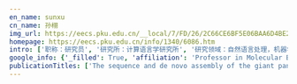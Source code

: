 ```yaml
---
en_name: sunxu
cn_name: 孙栩
img_url: https://eecs.pku.edu.cn/__local/7/FD/26/2C66CE6BF5E06BAA6D4BE240439_5E461236_CAE0.jpg?e=.jpg
homepage: https://eecs.pku.edu.cn/info/1340/6086.htm
intro: ['职称：研究员', '研究所：计算语言学研究所', '研究领域：自然语言处理，机器学习，深度学习 ', '办公电话：86-10-62765835-103', '电子邮件：xusun@pku.edu.cn', '个人主页：http://xusun.org/ ']
google_info: {'_filled': True, 'affiliation': 'Professor in Molecular Biology and Immunology, Sun Yat-Sen University and Beijing University of Chinese Medicine ', 'citedby': 10802, 'citedby5y': 4621, 'cites_per_year': {2003: 48, 2004: 87, 2005: 171, 2006: 216, 2007: 331, 2008: 396, 2009: 502, 2010: 628, 2011: 804, 2012: 925, 2013: 883, 2014: 923, 2015: 925, 2016: 931, 2017: 833, 2018: 882, 2019: 821, 2020: 228}}
publicationTitles: ['The sequence and de novo assembly of the giant panda genome', 'β-Carboline alkaloids: biochemical and pharmacological functions', 'The amphioxus genome illuminates vertebrate origins and cephalochordate biology', 'Interactions of herbs with cytochrome P450', 'Genomic analysis of the immune gene repertoire of amphioxus reveals extraordinary innate complexity and diversity', 'Polymorphism in BoLA-DRB3 exon 2 correlates with resistance to persistent lymphocytosis caused by bovine leukemia virus.', 'Acute phase response in zebrafish upon Aeromonas salmonicida and Staphylococcus aureus infection: striking similarities and obvious differences with mammals', 'Differential genome-wide profiling of tandem 3′ UTRs among human breast cancer and normal cells by high-throughput sequencing', 'Nuclear permeable ruthenium (II) β-carboline complexes induce autophagy to antagonize mitochondrial-mediated apoptosis', 'Synthesis, acute toxicities, and antitumor effects of novel 9-substituted β-carboline derivatives', 'Therapeutic drugs that behave as mechanism-based inhibitors of cytochrome P450 3A4', 'DNA binding properties of 9-substituted harmine derivatives', 'Comparative metagenomics of microbial communities inhabiting deep-sea hydrothermal vent chimneys with contrasting chemistries', 'Of the major phenolic acids formed during human microbial fermentation of tea, citrus, and soy flavonoid supplements, only 3, 4-dihydroxyphenylacetic acid has antiproliferative …', 'The citrus flavonoid naringenin stimulates DNA repair in prostate cancer cells', 'Antitumor and neurotoxic effects of novel harmine derivatives and structure‐activity relationship analysis', 'Antitumor activity and underlying mechanisms of ganopoly, the refined polysaccharides extracted from Ganoderma lucidum, in mice', 'Association of ERAP1, but not IL23R, with ankylosing spondylitis in a Han Chinese population', 'The phylogenetic analysis of tetraspanins projects the evolution of cell–cell interactions from unicellular to multicellular organisms', 'A short-form C-type lectin from amphioxus acts as a direct microbial killing protein via interaction with peptidoglycan and glucan', 'Apoptosis induced by isoliquiritigenin in human gastric cancer MGC-803 cells', 'Design, synthesis and in vitro and in vivo antitumor activities of novel β-carboline derivatives', 'Antibacterial and antiviral value of the genus Ganoderma P. Karst. species (Aphyllophoromycetideae): a review', 'Design of β-carboline derivatives as DNA-targeting antitumor agents', 'High-quality genomic DNA extraction from formalin-fixed and paraffin-embedded samples deparaffinized using mineral oil', 'Synthesis, structures, cellular uptake and apoptosis-inducing properties of highly cytotoxic ruthenium-Norharman complexes', 'Affinity proteomic Approach for identification of an IgA-like protein in Litopenaeus v annamei and study on its Agglutination characterization', 'Mechanism of the antiulcerogenic effect of Ganoderma lucidum polysaccharides on indomethacin-induced lesions in the rat', 'Decelerated genome evolution in modern vertebrates revealed by analysis of multiple lancelet genomes', 'Diversity and evolution of conotoxins based on gene expression profiling of Conus litteratus', 'Barhl1 regulates migration and survival of cerebellar granule cells by controlling expression of the neurotrophin-3 gene', 'HaploMerger: reconstructing allelic relationships for polymorphic diploid genome assemblies', 'Discovery of an active RAG transposon illuminates the origins of V (D) J recombination', 'Secretion, purification, and characterization of a recombinant Aspergillus oryzae tannase in Pichia pastoris', 'A zebrafish (Danio rerio) model of infectious spleen and kidney necrosis virus (ISKNV) infection', 'Synthesis and in vitro cytotoxic evaluation of 1, 3-bisubstituted and 1, 3, 9-trisubstituted β-carboline derivatives', 'Zebrafish TRIF, a Golgi-localized protein, participates in IFN induction and NF-κB activation', 'Adaptive evolution of newly emerged micro-RNA genes in Drosophila', 'Discovery of a novel class of conotoxin from Conus litteratus, lt14a, with a unique cysteine pattern', 'An amphioxus TLR with dynamic embryonic expression pattern responses to pathogens and activates NF-κB pathway via MyD88', 'Genes “waiting” for recruitment by the adaptive immune system: the insights from amphioxus', 'Dynamic landscape of tandem 3′ UTRs during zebrafish development', 'Adenosine monophosphate-activated protein kinase inhibits cardiac hypertrophy through reactivating peroxisome proliferator-activated receptor-α signaling pathway', 'Neuroprotective effects of a standardized flavonoid extract from Diospyros kaki leaves', 'Analysis of expressed sequence tags from the venom ducts of Conus striatus: focusing on the expression profile of conotoxins', 'β-Carboline derivatives: Novel photosensitizers that intercalate into DNA to cause direct DNA damage in photodynamic therapy', 'The identification of lymphocyte-like cells and lymphoid-related genes in amphioxus indicates the twilight for the emergency of adaptive immune system', 'Flavonoids from the leaves of Diospyros kaki reduce hydrogen peroxide-induced injury of NG108-15 cells', 'Human leukocyte antigen class II alleles and risk of cervical cancer in China', 'Characterization, organization and expression of AmphiLysC, an acidic c-type lysozyme gene in amphioxus Branchiostoma belcheri tsingtauense', 'High-level secretory production of recombinant bovine enterokinase light chain by Pichia pastoris', 'Stationary phase protein overproduction is a fundamental capability of Escherichia coli', 'Molecular profile of the unique species of traditional Chinese medicine, Chinese seahorse (Hippocampus kuda Bleeker)', 'APASdb: a database describing alternative poly (A) sites and selection of heterogeneous cleavage sites downstream of poly (A) signals', 'The evolution and regulation of the mucosal immune complexity in the basal chordate amphioxus', 'Genome-wide alternative polyadenylation in animals: insights from high-throughput technologies', 'Amphioxus SARM involved in neural development may function as a suppressor of TLR signaling', 'Profile of acute immune response in Chinese amphioxus upon Staphylococcus aureus and Vibrio parahaemolyticus infection', 'Molecular cloning and phylogenetic analysis of AmphiUbf80, a new member of ubiquitin family from the amphioxus Branchiostoma belcheri tsingtauense', 'Inhibition of hepatitis B virus replication in 2.2. 15 cells by expressed shRNA', 'NaoXinQing, an anti-stroke herbal medicine, reduces hydrogen peroxide-induced injury in NG108-15 cells', 'HaploMerger2: rebuilding both haploid sub-assemblies from high-heterozygosity diploid genome assembly', 'Synthesis, characterization, and anticancer activity of ruthenium (II)-β-carboline complex', 'Optimization of medium composition for the production of clavulanic acid by Streptomyces clavuligerus', 'A novel C1q family member of amphioxus was revealed to have a partial function of vertebrate C1q molecule', 'EST analysis of gene expression in the tentacle of Cyanea capillata', 'Amphioxus functional genomics and the origins of vertebrate gene regulation', 'HLA class II polymorphisms associated with the physiologic characteristics defined by traditional Chinese medicine: linking modern genetics with an ancient medicine', 'Distributions of HLA class I alleles and haplotypes in Northern Han Chinese', 'Apoptosis of a human non-small cell lung cancer (NSCLC) cell line, PLA-801, induced by acutiaporberine, a novel bisalkaloid derived from Thalictrum acutifolium (Hand.-Mazz.) Boivin', 'Zheng: a systems biology approach to diagnosis and treatments', 'Polymorphism of human leukocyte antigen‐DRB1,‐DQB1, and‐DPB1 genes of Shandong Han population in China', 'Genomic and functional uniqueness of the TNF receptor-associated factor gene family in amphioxus, the basal chordate', 'Molecular and biochemical characterization of galectin from amphioxus: primitive galectin of chordates participated in the infection processes', 'HLA class I polymorphism in Mongolian and Hui ethnic groups from Northern China', 'A unique feature of Toll/IL-1 receptor domain-containing adaptor protein is partially responsible for lipopolysaccharide insensitivity in zebrafish with a highly conserved …', 'Neuroprotective effects of a standardized extract of Diospyros kaki leaves on MCAO transient focal cerebral ischemic rats and cultured neurons injured by glutamate or hypoxia', 'Production of a new sea anemone neurotoxin by recombinant Escherichia coli: optimization of culture conditions using response surface methodology', 'Both DQB genes are expressed in BoLA haplotypes carrying a duplicated DQ region', 'Quantitative dietary threonine requirement of juvenile Pacific white shrimp, Litopenaeus vannamei (Boone) reared in low‐salinity water', 'Origin of Tibeto-Burman speakers: evidence from HLA allele distribution in Lisu and Nu inhabiting Yunnan of China', 'The primitive immune system of amphioxus provides insights into the ancestral structure of the vertebrate immune system', 'Complex genetic interactions underlying expression differences between Drosophila races: analysis of chromosome substitutions', 'Polymorphic amino acids at codons 9 and 37 of HLA‐DQB1 alleles may confer susceptibility to cervical cancer among Chinese women', 'Soluble expression, purification and functional identification of a disulfide-rich conotoxin derived from Conus litteratus', 'HLA‐DRB1, DQB1 and DPB1 polymorphism in the Naxi ethnic group of South‐western China', 'An amphioxus RAG1-like DNA fragment encodes a functional central domain of vertebrate core RAG1', 'Molecular analyses of HLA-DRB1,-DPB1, and-DQB1 in Jing ethnic minority of Southwest China', 'Cloning and characterization of an acidic cytolysin cDNA from sea anemone Sagartia rosea', 'Characterization and comparative analyses of zebrafish intelectins: highly conserved sequences, diversified structures and functions', 'Apoptosis of human highly metastatic lung cancer cell line 95-D induced by acutiaporberine, a novel bisalkaloid derived from Thalictrum acutifolium', 'A ruthenium (II) β-carboline complex induced p53-mediated apoptosis in cancer cells', 'Functional expression and characterization of four novel neurotoxins from sea anemone Anthopleura sp.', 'Functional characterization of a ficolin-mediated complement pathway in amphioxus', 'Macrophage migration inhibitory factor (MIF) in Chinese amphioxus as a molecular marker of immune evolution during the transition of invertebrate/vertebrate', 'Amphioxus as a model for investigating evolution of the vertebrate immune system', 'Isolation and characterization of a T-superfamily conotoxin from Conus litteratus with targeting tetrodotoxin-sensitive sodium channels', 'Allelic distribution of HLA class I genes in the Tibetan ethnic population of China', 'Functional expression and characterization of an acidic actinoporin from sea anemone Sagartia rosea', 'Sequencing and genetic analysis of a bovine DQB cDNA clone', 'The evolution of vertebrate tetraspanins: gene loss, retention, and massive positive selection after whole genome duplications', 'Characterization of the extrinsic apoptotic pathway in the basal chordate amphioxus', 'Bbt-TNFR1 and Bbt-TNFR2, two tumor necrosis factor receptors from Chinese amphioxus involve in host defense', 'Functional expression and characterization of a recombinant phospholipase A 2 from sea snake Lapemis hardwickii as a soluble protein in E. coli', 'Molecular evolution and diversity of Conus peptide toxins, as revealed by gene structure and intron sequence analyses', 'Correction: Molecular Evolution and Diversity of Conus Peptide Toxins, as Revealed by Gene Structure and Intron Sequence Analyses', 'Inhibition of multiple gene expression and virus replication of HBV by stable RNA interference in 2.2. 15 cells', 'The archaic roles of the amphioxus NF-κB/IκB complex in innate immune responses', 'Production and characterization of a novel antimicrobial peptide HKABF by Pichia pastoris', 'An ancient balanced polymorphism in a regulatory region of human major histocompatibility complex is retained in Chinese minorities but lost worldwide', 'A naturally enhanced green fluorescent protein from magnificent sea anemone (Heteractis magnifica) and its functional analysis', 'EST analysis of mRNAs expressed in neurula of Chinese amphioxus', 'The role of alternative polyadenylation in the antiviral innate immune response', 'Human leukocyte antigen class I polymorphism in Miao, Bouyei, and Shui ethnic minorities of Guizhou, China', 'Cloning and characterization of a novel neurotoxin from the sea anemone Anthopleura sp.', 'Ancestral genetic complexity of arachidonic acid metabolism in Metazoa', 'Characterization of bbtTICAM from amphioxus suggests the emergence of a MyD88-independent pathway in basal chordates', 'Inhibitory signaling potential of a TCR‐like molecule in lamprey', 'Characterizing the evolution and functions of the M-superfamily conotoxins', 'An improved nonchromatographic method for the purification of recombinant proteins using elastin-like polypeptide-tagged proteases', 'Polymorphism of HLA class II genes in Miao and Yao nationalities of Southwest China', 'Extensive polymorphism and different evolutionary patterns of intron 2 were identified in the HLA-DQB1 gene', 'Sequencing and genetic analysis of a bovine DQA cDNA clone', 'Structure–function relationship of conotoxin lt14a, a potential analgesic with low cytotoxicity', 'Identification and characterization of a novel O‐superfamily conotoxin from Conus litteratus', 'Comparative immune systems in animals', 'Genome-wide analyses of amphioxus microRNAs reveal an immune regulation via miR-92d targeting C3', 'HPV16 E6 variants and HLA class II polymorphism among Chinese women with cervical cancer', 'Identification and characterisation of a homolog of an activation gene for the recombination activating gene 1 (RAG 1) in amphioxus', 'New insights on macrophage migration inhibitory factor: based on molecular and functional analysis of its homologue of Chinese amphioxus', 'Molecular cloning, expression and characterization of three short chain α-neurotoxins from the venom of sea snake—Hydrophiinae Hydrophis cyanocinctus Daudin', 'cDNA cloning, identification and characterization of a novel cystatin from the tentacle of Cyanea capillata', 'Two apextrin-like proteins mediate extracellular and intracellular bacterial recognition in amphioxus', 'Origin of the phagocytic respiratory burst and its role in gut epithelial phagocytosis in a basal chordate', 'Emergence of the A20/ABIN-mediated inhibition of NF-κB signaling via modifying the ubiquitinated proteins in a basal chordate', 'A global analysis of tandem 3′ UTRs in eosinophilic chronic rhinosinusitis with nasal polyps', 'Functional conservation and innovation of amphioxus RIP1-mediated signaling in cell fate determination', 'Integration of double-fluorescence expression vectors into zebrafish genome for the selection of site-directed knockout/knockin', 'The distribution of HLA alleles revealed a founder effect in the geographically isolated Chinese population, Drung', 'Triptolide inhibits the inflammatory activities of neutrophils to ameliorate chronic arthritis', 'Cloning, sequence analysis and evolutionary conservation of a full-length cDNA encoding cyclophilin A from red stingray Dasyatis akajei', 'Generation of hepato-biliary organoids from human induced pluripotent stem cells', 'Tanshinone IIA ameliorates chronic arthritis in mice by modulating neutrophil activities', 'Characterization of Amphioxus IFN Regulatory Factor Family Reveals an Archaic Signaling Framework for Innate Immune Response', 'Soluble expression and sodium channel activity of lt16a, a novel framework XVI conotoxin from the M-superfamily', 'Identification, synthesis and characterization of a novel antimicrobial peptide HKPLP derived from Hippocampus kuda Bleeker', 'Molecular cloning and characterization of CD9 cDNA from cartilaginous fish, red stingray, Dasyatis akajei', 'HLA‐DPB1 allelic frequency of the Pumi ethnic group in south‐west China and evolutionary relationship of Pumi with other populations', 'Identification and Funtional Characterization of Three Postsynaptic Short-chain Neurotoxins from Hydrophiinae, Lapemis hardwickii Gray.', 'The RAG transposon is active through the deuterostome evolution and domesticated in jawed vertebrates.', 'Polymorphism of HLA class I genes in Meizhou Han population of Guangdong, China', 'A novel miR-200b-3p/p38IP pair regulates monocyte/macrophage differentiation', 'Pharmacological characterization of conotoxin lt14a as a potent non-addictive analgesic', 'The conservation and uniqueness of the caspase family in the basal chordate, amphioxus', 'A novel HLA allele, DRB1* 1609, identified in the Chinese Han population', 'The conserved ancient role of chordate PIAS as a multilevel repressor of the NF-κB pathway', 'Bayesian network meta-analysis comparing five contemporary treatment strategies for newly diagnosed acute promyelocytic leukaemia.', 'IVT-SAPAS: Low-Input and Rapid Method for Sequencing Alternative Polyadenylation Sites', 'Soluble expression, purification and functional identification of the framework XV conotoxins derived from different Conus species', 'Characterization and sequence analysis of the novel HLA‐Cw* 040105 allele in a Chinese Uygur individual', 'A comparative molecular field analysis of cytotoxic beta-carboline analogs', 'Catalog of 162 single nucleotide polymorphisms (SNPs) in a 4.7-kb region of the HLA-DP loci in southern Chinese ethnic groups', 'Expression and purification of Src I from sea anemone Sagartia rosea as a recombinant non-fusion protein', 'Haplotypes of the BoLA‐A, Bf, CYP21 and DQB loci in Angus cattle', 'Novel Toll/IL-1 Receptor Homologous Region Adaptors Act as Negative Regulators in Amphioxus TLR Signaling', 'PPIase is associated with the diversity of conotoxins from cone snail venom glands', 'Identification and expression of amphioxus AmphiSmad1/5/8 and AmphiSmad4', 'Identification of a novel DPB1 allele, DPB1* 9301, by sequence‐based typing in a Lahu ethnic minority of China', 'Crosstalk between alternative polyadenylation and miRNAs in the regulation of protein translational efficiency', 'Upregulation of mitochondrial gene expression in PBMC from convalescent SARS patients', 'A novel expression vector composed of a regulatory element of the human leukosialin-encoding gene in different types of mammalian cells', 'Oxidative Folding of Conopeptides Modified by Conus Protein Disulfide Isomerase', 'Celastrol alleviates arthritis by modulating the inflammatory activities of neutrophils', 'Dynamic Regulation of Tandem 3′ Untranslated Regions in Zebrafish Spleen Cells during Immune Response', 'More single‐nucleotide mutations surround small insertions than small deletions in primates', 'HLA-DRB1 May Be Antagonistically Regulated by the Coordinately Evolved Promoter and 3′-UTR under Stabilizing Selection', 'A novel HLA‐C allele, Cw* 0119, isolated from the Han Chinese', 'A novel HLA‐DRB1* 15 allelic sequence isolated from the Han population of Guangdong, China', 'Identification of a novel HLA‐DPB1 allele–DPB1* 0102', 'Autophagy participates in innate immune defense in lamprey', 'Cell cycle regulation by alternative polyadenylation of CCND1', 'A pore-forming protein implements VLR-activated complement cytotoxicity in lamprey', 'The nuclear DNA content and genetic diversity of Lampetra morii', 'An inhibitory receptor of VLRB in the agnathan lamprey', 'Diversity and composition of the bacterial community in Amphioxus feces', 'Evaluation of Two Statistical Methods Provides Insights into the Complex Patterns of Alternative Polyadenylation Site Switching', 'The amphioxus genome illuminates vertebrate origins and cephalochordate biology (vol 18, pg 1100, 2008)', 'A novel HLA‐DRB1* 09 allele, HLA‐DRB1* 090103*, isolated from the Han population of Guangdong, China', 'HLA‐DPA1 promoter haplotypes are differently distributed in southern Chinese ethnic groups', 'A novel HLA‐DRB1 allele, DRB1* 0449, with a rare point mutation found in the Han population of Guangdong China', 'Polymorphism of bovine MHC class II genes: Association with persistent lymphocytosis caused by bovine leukemia virus', 'Subchronic Toxicity Studies of Cortex Dictamni Extracts in Mice and Its Potential Hepatotoxicity Mechanisms in Vitro', 'Artificial propagation and embryonic development of Yalu River lamprey, Lampetra morii', 'Small Nuclear Ribonucleoprotein Polypeptide A–Mediated Alternative Polyadenylation of STAT5B during Th1 Cell Differentiation', 'Discovery of two P-superfamily conotoxins, lt9a and lt9b, with different modifications on voltage-sensitive sodium channels', 'Small insertions are more deleterious than small deletions in human genomes', 'The Effect of Recombinant Neurotoxins from the Sea Anemone Anthopleura sp. on Sodium Currents of Rat Cerebral Cortical Neurons', 'Sequence variations in the transcriptional regulatory region and intron1 of HLA-DQB1 gene and their linkage in southern Chinese ethnic groups', 'Single nucleotide polymorphisms in the regulatory regions of the HLA-DRB-expressed genes', 'Characterization of a novel HLA‐DQB1 allele, DQB1* 020102', 'A novel DRB1* 09 allelic sequence in the Jing ethnic minority of China', 'A novel HLA‐DQB1 allele, DQB1* 05022, isolated from the Jing ethnic group in South‐west China', 'Recombinant human interleukin-10 inhibits vascular smooth muscle cell proliferation by TNF-α and PDGF-BB in vitro [J]', 'Construction of cDNA expression library from the caudal spine of Dasyatis akajei', 'Effects of cyclosporine A and highly expressed Bcl-2 on apoptosis of HL-60 cells induced by EGTA', 'Identifying novel conopepetides from the venom ducts of Conus litteratus through integrating transcriptomics and proteomics', 'Baricitinib for systemic lupus erythematosus', 'AliquotG: an improved heuristic algorithm for genome aliquoting', 'HTS-PEG: A Method for High Throughput Sequencing of the Paired-Ends of Genomic Libraries', 'HLA-DPB1,-DQB1 and-DRB1 allele frequencies in a Naxi population from South-West China', 'Association of HLA-DPB1 gene with endometriosis in women of Guangdong Province in China.', 'Effect of recombinant human interleukin-10 on the in vitro proliferation of rat vascular smooth muscle cells.', 'Use of traditional Chinese medicine in the treatment of immune-related adverse events of cancer immunotherapy', 'Screening for blood leukocyte microRNA biomarkers responsible for association between qi deficiency constitution and Pi-qi-deficiency syndrome of chronic superficial gastritis', 'The p38-interacting protein negatively regulates monocyte/macrophage differentiation (HEM5P. 239)', 'The effect of antibiotic exposure on eicosanoid generation from arachidonic acid and gene expression in a primitive chordate, Branchiostoma belcheri', 'Functional characterization of a ficolin-mediated complement pathway in amphioxus.', 'Origin of diversified vertebrate immune signaling and regulation in a basal chordate (43.30)', 'The Association Between Hla-drb1 Alleles and Hbv Infection in Southern Chinese', 'Snps in Hla-dpa1 Promoter and their Association with Children Asthma and Cerebrovascular Disease in Souther Chinese', 'Polymorphism of Hla in Chinese Groups', 'HLA-DR4 allele assignments by reference strand mediated conformation analysis using capillary-based genetic analyzer', 'HLA-DQA1 allele frequencies in a Yichu population from the Yunan Province of China', 'HLA-DPB1 allele frequencies in a Pumi population from China', 'Extensive polymorphism of HLA in Southwest China groups may reveal the evolutionary origin and migration of Ancient Chinese', 'High polymorphism of HLA-DPB1 gene detected by SBT in three ethnic groups in the Tibet-Yi Route of Southwest China', 'Polymorphism of the intron 2 in HLA-DQB1 gene', 'Effects of recombinant human recombinant interleukin-10 on proliferation and cell cycle of rat vascular smooth muscle cells', 'GIST: a Web-Based Database System for Indexing Genomic Information', 'The construction of cDNA expression library from the venom of Inimicus japonicus', 'Studies on the Cembranoid Diterpenes of Sinularia Tenella Li', 'Diversity of PLA~ 2 Genes form Sea Snake Lapemis hardwickii Gray Venom', 'Fusion expression, purification and activity characterization of alkaline phospholipase A_ (2) from Lapemis hardwickii Gray', 'The investigation on animals with venom protein and peptide in China Sea', 'Sequence analysis and characterization of a novel cDNA clone', 'Obtaining of three new ESTs from human fetal bone marrow stromal cells cDNA expression library and screening of target genes', 'BOTH DQB GENES ARE EXPRESSED IN BOLA HAPLOTYPES CARRYING A DUPLICATED DQ REGION', 'MOLECULAR-CLONING OF HUMAN CARDIAC ANION-EXCHANGER GENE AE3', 'POLYMORPHISM OF BOLA-DRB3 EXON 2 DETERMINES RESISTANCE AND SUSCEPTIBILITY TO PERSISTENT LYMPHOCYTOSIS CAUSED BY BOVINE LEUKEMIA-VIRUS', 'Molecular cloning and sequence analysis of bovine MHC DQ [Beta] cDNA']
---
```

